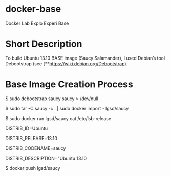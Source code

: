 docker-base
===========

Docker Lab Explo Experi Base


Short Description
=================

To build Ubuntu 13.10 BASE image (Saucy Salamander), I used Debian’s tool Debootstrap (see [**https://wiki.debian.org/Debootstrap). 


Base Image Creation Process
===========================

$ sudo debootstrap saucy saucy > /dev/null

$ sudo tar -C saucy -c . | sudo docker import - lgsd/saucy

$ sudo docker run lgsd/saucy cat /etc/lsb-release

DISTRIB_ID=Ubuntu

DISTRIB_RELEASE=13.10

DISTRIB_CODENAME=saucy

DISTRIB_DESCRIPTION="Ubuntu 13.10

$ docker push lgsd/saucy

[1]: https://wiki.debian.org/Debootstrap
